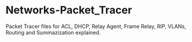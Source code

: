 # Networks-Packet_Tracer
Packet Tracer files for ACL, DHCP, Relay Agent, Frame Relay, RIP, VLANs, Routing and Summazization explained.